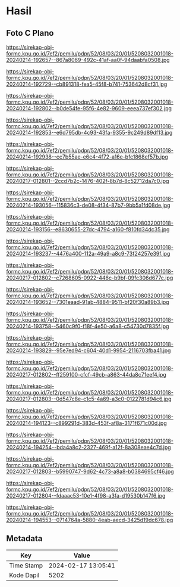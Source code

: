 # Hasil

## Foto C Plano

https://sirekap-obj-formc.kpu.go.id/7ef2/pemilu/pdpr/52/08/03/20/01/5208032001018-20240214-192657--867a8069-492c-41af-aa0f-94daabfa0508.jpg

https://sirekap-obj-formc.kpu.go.id/7ef2/pemilu/pdpr/52/08/03/20/01/5208032001018-20240214-192729--cb891318-fea5-45f8-b741-753642d8cf31.jpg

https://sirekap-obj-formc.kpu.go.id/7ef2/pemilu/pdpr/52/08/03/20/01/5208032001018-20240214-192802--b0de54fe-95f6-4e82-9609-eeea737ef302.jpg

https://sirekap-obj-formc.kpu.go.id/7ef2/pemilu/pdpr/52/08/03/20/01/5208032001018-20240214-192853--e6d795db-4c93-43fa-9355-9c249d89df13.jpg

https://sirekap-obj-formc.kpu.go.id/7ef2/pemilu/pdpr/52/08/03/20/01/5208032001018-20240214-192938--cc7b55ae-e6c4-4f72-a16e-bfc1868ef57b.jpg

https://sirekap-obj-formc.kpu.go.id/7ef2/pemilu/pdpr/52/08/03/20/01/5208032001018-20240217-012801--2ccd7b2c-1476-402f-8b7d-8c52712da7c0.jpg

https://sirekap-obj-formc.kpu.go.id/7ef2/pemilu/pdpr/52/08/03/20/01/5208032001018-20240214-193056--115836c3-de08-4f34-87b7-9bb5a1fd08de.jpg

https://sirekap-obj-formc.kpu.go.id/7ef2/pemilu/pdpr/52/08/03/20/01/5208032001018-20240214-193156--e8630655-27dc-4794-a160-f810fd34dc35.jpg

https://sirekap-obj-formc.kpu.go.id/7ef2/pemilu/pdpr/52/08/03/20/01/5208032001018-20240214-193237--4476a400-112a-49a9-a8c9-73f24257e39f.jpg

https://sirekap-obj-formc.kpu.go.id/7ef2/pemilu/pdpr/52/08/03/20/01/5208032001018-20240217-012802--c7268605-0922-446c-b9bf-09fc306d677c.jpg

https://sirekap-obj-formc.kpu.go.id/7ef2/pemilu/pdpr/52/08/03/20/01/5208032001018-20240214-193652--7301eaad-91ab-4884-9511-bf20f30a89b3.jpg

https://sirekap-obj-formc.kpu.go.id/7ef2/pemilu/pdpr/52/08/03/20/01/5208032001018-20240214-193758--5460c9f0-f18f-4e50-a6a8-c54730d7835f.jpg

https://sirekap-obj-formc.kpu.go.id/7ef2/pemilu/pdpr/52/08/03/20/01/5208032001018-20240214-193829--95e7ed94-c604-40d1-9954-2116703fba41.jpg

https://sirekap-obj-formc.kpu.go.id/7ef2/pemilu/pdpr/52/08/03/20/01/5208032001018-20240217-012802--ff259100-cfcf-49cb-a863-44da8c71eef4.jpg

https://sirekap-obj-formc.kpu.go.id/7ef2/pemilu/pdpr/52/08/03/20/01/5208032001018-20240217-012803--0d547c8e-c1c5-4a69-a3c0-0122781d94c6.jpg

https://sirekap-obj-formc.kpu.go.id/7ef2/pemilu/pdpr/52/08/03/20/01/5208032001018-20240214-194123--c899291d-383d-453f-af8a-3171f671c00d.jpg

https://sirekap-obj-formc.kpu.go.id/7ef2/pemilu/pdpr/52/08/03/20/01/5208032001018-20240214-194254--bda4a8c2-2327-469f-a12f-8a308eae4c7d.jpg

https://sirekap-obj-formc.kpu.go.id/7ef2/pemilu/pdpr/52/08/03/20/01/5208032001018-20240217-012803--b5990747-9d62-4c73-a8a8-b0384695cf46.jpg

https://sirekap-obj-formc.kpu.go.id/7ef2/pemilu/pdpr/52/08/03/20/01/5208032001018-20240217-012804--fdaaac53-10e1-4f98-a3fa-d19530b147f6.jpg

https://sirekap-obj-formc.kpu.go.id/7ef2/pemilu/pdpr/52/08/03/20/01/5208032001018-20240214-194553--0714764a-5880-4eab-aecd-3425d19dc678.jpg


## Metadata

| Key        | Value               |
| ---------- | ------------------- |
| Time Stamp | 2024-02-17 13:05:41 |
| Kode Dapil | 5202                |



